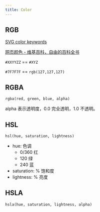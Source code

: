 ```yaml
---
title: Color
---
```


## RGB

[SVG color keywords](https://www.w3.org/TR/2003/CR-css3-color-20030514/#svg-color)

[网页颜色 - 维基百科，自由的百科全书](https://zh.wikipedia.org/wiki/%E7%BD%91%E9%A1%B5%E9%A2%9C%E8%89%B2)

`#XXYYZZ` == `#XYZ`

`#7F7F7F` == `rgb(127,127,127)`

## RGBA

`rgba(red, green, blue, alpha)`

 alpha 表示透明度，0.0 完全透明，1.0 不透明。

## HSL

 `hsl(hue, saturation, lightness)`

 * hue: 色调
    * 0/360 红
    * 120   绿
    * 240   蓝
 * saturation: % 饱和度
 * lightness:  % 亮度

## HSLA

`hsla(hue, saturation, lightness, alpha)`
